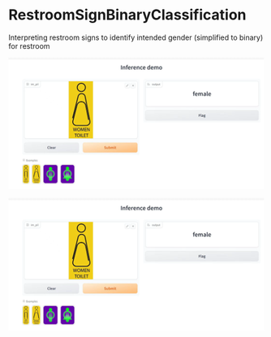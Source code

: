 # RestroomSignBinaryClassification
Interpreting restroom signs to identify intended gender (simplified to binary) for restroom


![ueoa](https://raw.githubusercontent.com/SorenaWhite/RestroomSymbolBinaryClassification/54b28a3d60693b51d904364f4862bbd54f61bee8/img/img_1.png)


![ueoa](https://raw.githubusercontent.com/SorenaWhite/RestroomSymbolBinaryClassification/54b28a3d60693b51d904364f4862bbd54f61bee8/img/img_1.png)